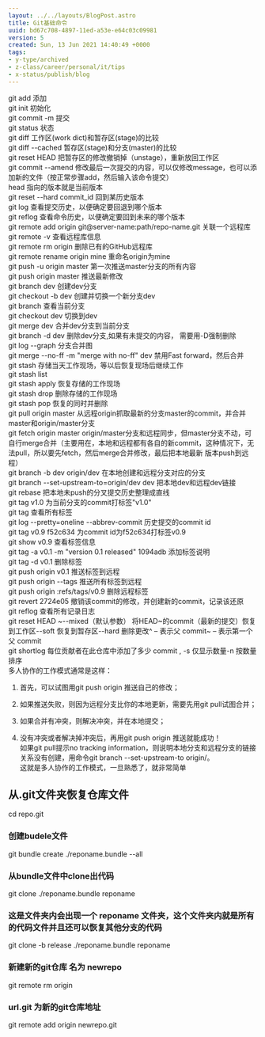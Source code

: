 ```yaml
---
layout: ../../layouts/BlogPost.astro
title: Git基础命令
uuid: bd67c708-4897-11ed-a53e-e64c03c09981
version: 5
created: Sun, 13 Jun 2021 14:40:49 +0000
tags:
- y-type/archived
- z-class/career/personal/it/tips
- x-status/publish/blog
---
```


git add <file>    添加\
git init    初始化\
git commit -m <message>    提交\
git status    状态\
git diff <file>    工作区(work dict)和暂存区(stage)的比较\
git diff --cached <file>    暂存区(stage)和分支(master)的比较\
git reset HEAD <file>    把暂存区的修改撤销掉（unstage），重新放回工作区\
git commit --amend    修改最后一次提交的内容，可以仅修改message，也可以添加新的文件（按正常步骤add，然后输入该命令提交）\
head    指向的版本就是当前版本\
git reset --hard commit_id    回到某历史版本\
git log    查看提交历史，以便确定要回退到哪个版本\
git reflog    查看命令历史，以便确定要回到未来的哪个版本\
git remote add origin git@server-name:path/repo-name.git    关联一个远程库\
git remote -v    查看远程库信息\
git remote rm origin    删除已有的GitHub远程库\
git remote rename origin mine    重命名origin为mine\
git push -u origin master    第一次推送master分支的所有内容\
git push origin master    推送最新修改\
git branch dev    创建dev分支\
git checkout -b dev    创建并切换一个新分支dev\
git branch    查看当前分支\
git checkout dev    切换到dev\
git merge dev    合并dev分支到当前分支\
git branch -d dev    删除dev分支,如果有未提交的内容， 需要用-D强制删除\
git log --graph    分支合并图\
git merge --no-ff -m "merge with no-ff" dev    禁用Fast forward，然后合并\
git stash    存储当天工作现场，等以后恢复现场后继续工作\
git stash list    \
git stash apply    恢复存储的工作现场\
git stash drop    删除存储的工作现场\
git stash pop    恢复的同时并删除\
git pull origin master    从远程origin抓取最新的分支master的commit，并合并master和origin/master分支\
git fetch origin master    origin/master分支和远程同步，但master分支不动，可自行merge合并（主要用在，本地和远程都有各自的新commit，这种情况下，无法pull，所以要先fetch，然后merge合并修改，最后把本地最新 版本push到远程）\
git branch -b dev origin/dev    在本地创建和远程分支对应的分支\
git branch --set-upstream-to=origin/dev  dev    把本地dev和远程dev链接\
git rebase    把本地未push的分叉提交历史整理成直线\
git tag v1.0    为当前分支的commit打标签"v1.0"\
git tag    查看所有标签\
git log --pretty=oneline --abbrev-commit    历史提交的commit id\
git tag v0.9 f52c634    为commit id为f52c634打标签v0.9\
git show v0.9    查看标签信息\
git tag -a v0.1 -m "version 0.1 released" 1094adb    添加标签说明\
git tag -d v0.1    删除标签\
git push origin v0.1    推送标签到远程\
git push origin --tags    推送所有标签到远程\
git push origin :refs/tags/v0.9    删除远程标签\
git revert 2724e05    撤销该commit的修改，并创建新的commit，记录该还原\
git reflog    查看所有记录日志\
git reset HEAD    ~--mixed（默认参数） 将HEAD~的commit（最新的提交）恢复到工作区--soft  恢复到暂存区--hard  删除更改^ – 表示父 commit\~ – 表示第一个父 commit\
git shortlog    每位贡献者在此仓库中添加了多少 commit , -s 仅显示数量-n 按数量排序\
多人协作的工作模式通常是这样：

1. 首先，可以试图用git push origin <branch-name>推送自己的修改；

1. 如果推送失败，则因为远程分支比你的本地更新，需要先用git pull试图合并；

1. 如果合并有冲突，则解决冲突，并在本地提交；

1. 没有冲突或者解决掉冲突后，再用git push origin <branch-name>推送就能成功！\
如果git pull提示no tracking information，则说明本地分支和远程分支的链接关系没有创建，用命令git branch --set-upstream-to <branch-name> origin/<branch-name>。\
这就是多人协作的工作模式，一旦熟悉了，就非常简单

## 从.git文件夹恢复仓库文件

cd repo.git

### 创建budele文件

git bundle create ./reponame.bundle --all

### 从bundle文件中clone出代码

git clone ./reponame.bundle reponame

### 这是文件夹内会出现一个 reponame 文件夹，这个文件夹内就是所有的代码文件并且还可以恢复其他分支的代码

git clone -b release ./reponame.bundle reponame

### 新建新的git仓库 名为 newrepo

git remote rm origin

### url.git 为新的git仓库地址

git remote add origin newrepo.git